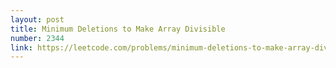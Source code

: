 ```yaml
---
layout: post
title: Minimum Deletions to Make Array Divisible
number: 2344
link: https://leetcode.com/problems/minimum-deletions-to-make-array-divisible
---
```

